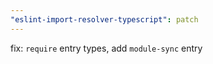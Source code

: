 ```yaml
---
"eslint-import-resolver-typescript": patch
---
```


fix: `require` entry types, add `module-sync` entry
